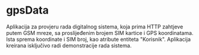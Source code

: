 # gpsData
Aplikacija za provjeru rada digitalnog sistema, koja prima HTTP zahtjeve putem GSM mreze, sa proslijeđenim brojem SIM kartice i GPS koordinatama. Ista sprema koordinate i SIM broj,
kao atribute entiteta "Korisnik". Aplikacija kreirana isključivo radi demonstracije rada sistema.
